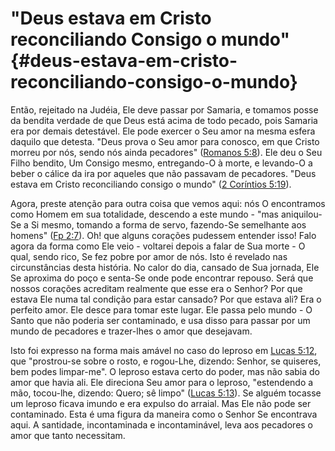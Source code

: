 # &quot;Deus estava em Cristo reconciliando Consigo o mundo&quot; {#deus-estava-em-cristo-reconciliando-consigo-o-mundo}

Então, rejeitado na Judéia, Ele deve passar por Samaria, e tomamos posse da bendita verdade de que Deus está acima de todo pecado, pois Samaria era por demais detestável. Ele pode exercer o Seu amor na mesma esfera daquilo que detesta. &quot;Deus prova o Seu amor para conosco, em que Cristo morreu por nós, sendo nós ainda pecadores&quot; ([Romanos 5:8](http://bibliaonline.com.br/acf/rm/5/8)). Ele deu o Seu Filho bendito, Um Consigo mesmo, entregando-O à morte, e levando-O a beber o cálice da ira por aqueles que não passavam de pecadores. &quot;Deus estava em Cristo reconciliando consigo o mundo&quot; ([2 Coríntios 5:19](http://bibliaonline.com.br/acf/2co/5/19)).

Agora, preste atenção para outra coisa que vemos aqui: nós O encontramos como Homem em sua totalidade, descendo a este mundo - &quot;mas aniquilou-Se a Si mesmo, tomando a forma de servo, fazendo-Se semelhante aos homens&quot; ([Fp 2:7](http://bibliaonline.com.br/acf/fp/2/7)). Oh! que alguns corações pudessem entender isso! Falo agora da forma como Ele veio - voltarei depois a falar de Sua morte - O qual, sendo rico, Se fez pobre por amor de nós. Isto é revelado nas circunstâncias desta história. No calor do dia, cansado de Sua jornada, Ele Se aproxima do poço e senta-Se onde pode encontrar repouso. Será que nossos corações acreditam realmente que esse era o Senhor? Por que estava Ele numa tal condição para estar cansado? Por que estava ali? Era o perfeito amor. Ele desce para tomar este lugar. Ele passa pelo mundo - O Santo que não poderia ser contaminado, e usa disso para passar por um mundo de pecadores e trazer-lhes o amor que desejavam.

Isto foi expresso na forma mais amável no caso do leproso em [Lucas 5:12](http://bibliaonline.com.br/acf/lc/5/12), que &quot;prostrou-se sobre o rosto, e rogou-Lhe, dizendo: Senhor, se quiseres, bem podes limpar-me&quot;. O leproso estava certo do poder, mas não sabia do amor que havia ali. Ele direciona Seu amor para o leproso, &quot;estendendo a mão, tocou-lhe, dizendo: Quero; sê limpo&quot; ([Lucas 5:13](http://bibliaonline.com.br/acf/lc/5/13)). Se alguém tocasse um leproso ficava imundo e era expulso do arraial. Mas Ele não pode ser contaminado. Esta é uma figura da maneira como o Senhor Se encontrava aqui. A santidade, incontaminada e incontaminável, leva aos pecadores o amor que tanto necessitam.